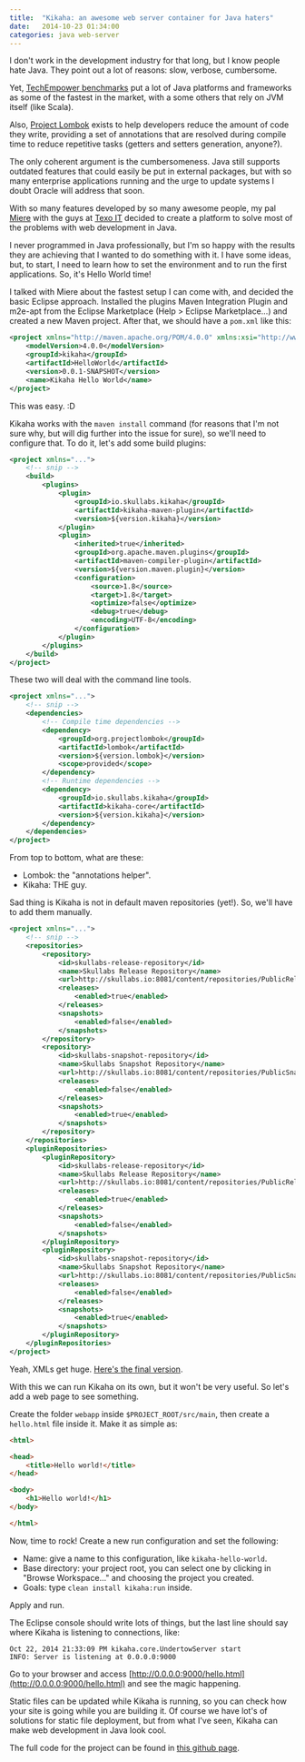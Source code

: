 ```yaml
---
title:  "Kikaha: an awesome web server container for Java haters"
date:   2014-10-23 01:34:00
categories: java web-server
---
```


I don't work in the development industry for that long, but I know people hate Java. They point out a lot of reasons: slow, verbose, cumbersome. 

Yet, [TechEmpower benchmarks](http://www.techempower.com/benchmarks/) put a lot of Java platforms and frameworks as some of the fastest in the market, with a some others that rely on JVM itself (like Scala).

Also, [Project Lombok](http://projectlombok.org/) exists to help developers reduce the amount of code they write, providing a set of annotations that are resolved during compile time to reduce repetitive tasks (getters and setters generation, anyone?).

The only coherent argument is the cumbersomeness. Java still supports outdated features that could easily be put in external packages, but with so many enterprise applications running and the urge to update systems I doubt Oracle will address that soon.

With so many features developed by so many awesome people, my pal [Miere](https://twitter.com/miere) with the guys at [Texo IT](http://www.texoit.com/) decided to create a platform to solve most of the problems with web development in Java.

I never programmed in Java professionally, but I'm so happy with the results they are achieving that I wanted to do something with it. I have some ideas, but, to start, I need to learn how to set the environment and to run the first applications. So, it's Hello World time!

I talked with Miere about the fastest setup I can come with, and decided the basic Eclipse approach. Installed the plugins Maven Integration Plugin and m2e-apt from the Eclipse Marketplace (Help > Eclipse Marketplace...) and created a new Maven project. After that, we should have a ```pom.xml``` like this:

```xml
<project xmlns="http://maven.apache.org/POM/4.0.0" xmlns:xsi="http://www.w3.org/2001/XMLSchema-instance" xsi:schemaLocation="http://maven.apache.org/POM/4.0.0 http://maven.apache.org/xsd/maven-4.0.0.xsd">
	<modelVersion>4.0.0</modelVersion>
	<groupId>kikaha</groupId>
	<artifactId>HelloWorld</artifactId>
	<version>0.0.1-SNAPSHOT</version>
	<name>Kikaha Hello World</name>
</project>
```

This was easy. :D

Kikaha works with the ```maven install``` command (for reasons that I'm not sure why, but will dig further into the issue for sure), so we'll need to configure that. To do it, let's add some build plugins:

```xml
<project xmlns="...">
	<!-- snip -->
	<build>
		<plugins>
			<plugin>
				<groupId>io.skullabs.kikaha</groupId>
				<artifactId>kikaha-maven-plugin</artifactId>
				<version>${version.kikaha}</version>
			</plugin>
			<plugin>
				<inherited>true</inherited>
				<groupId>org.apache.maven.plugins</groupId>
				<artifactId>maven-compiler-plugin</artifactId>
				<version>${version.maven.plugin}</version>
				<configuration>
					<source>1.8</source>
					<target>1.8</target>
					<optimize>false</optimize>
					<debug>true</debug>
					<encoding>UTF-8</encoding>
				</configuration>
			</plugin>
		</plugins>
	</build>
</project>
```

These two will deal with the command line tools.

```xml
<project xmlns="...">
	<!-- snip -->
	<dependencies>
		<!-- Compile time dependencies -->
		<dependency>
			<groupId>org.projectlombok</groupId>
			<artifactId>lombok</artifactId>
			<version>${version.lombok}</version>
			<scope>provided</scope>
		</dependency>
		<!-- Runtime dependencies -->
		<dependency>
			<groupId>io.skullabs.kikaha</groupId>
			<artifactId>kikaha-core</artifactId>
			<version>${version.kikaha}</version>
		</dependency>
	</dependencies>
</project>
```

From top to bottom, what are these:
* Lombok: the "annotations helper".
* Kikaha: THE guy.

Sad thing is Kikaha is not in default maven repositories (yet!). So, we'll have to add them manually.

```xml
<project xmlns="...">
	<!-- snip -->
	<repositories>
		<repository>
			<id>skullabs-release-repository</id>
			<name>Skullabs Release Repository</name>
			<url>http://skullabs.io:8081/content/repositories/PublicRelease/</url>
			<releases>
				<enabled>true</enabled>
			</releases>
			<snapshots>
				<enabled>false</enabled>
			</snapshots>
		</repository>
		<repository>
			<id>skullabs-snapshot-repository</id>
			<name>Skullabs Snapshot Repository</name>
			<url>http://skullabs.io:8081/content/repositories/PublicSnapshot/</url>
			<releases>
				<enabled>false</enabled>
			</releases>
			<snapshots>
				<enabled>true</enabled>
			</snapshots>
		</repository>
	</repositories>
	<pluginRepositories>
		<pluginRepository>
			<id>skullabs-release-repository</id>
			<name>Skullabs Release Repository</name>
			<url>http://skullabs.io:8081/content/repositories/PublicRelease/</url>
			<releases>
				<enabled>true</enabled>
			</releases>
			<snapshots>
				<enabled>false</enabled>
			</snapshots>
		</pluginRepository>
		<pluginRepository>
			<id>skullabs-snapshot-repository</id>
			<name>Skullabs Snapshot Repository</name>
			<url>http://skullabs.io:8081/content/repositories/PublicSnapshot/</url>
			<releases>
				<enabled>false</enabled>
			</releases>
			<snapshots>
				<enabled>true</enabled>
			</snapshots>
		</pluginRepository>
	</pluginRepositories>
</project>
```

Yeah, XMLs get huge. [Here's the final version](https://gist.github.com/msilvagarcia/69a81db015777ddd6ccf).

With this we can run Kikaha on its own, but it won't be very useful. So let's add a web page to see something.

Create the folder ```webapp``` inside  ```$PROJECT_ROOT/src/main```, then create a ```hello.html``` file inside it. Make it as simple as:

```html
<html>

<head>
	<title>Hello world!</title>
</head>

<body>
	<h1>Hello world!</h1>
</body>

</html>
```

Now, time to rock! Create a new run configuration and set the following:

* Name: give a name to this configuration, like ```kikaha-hello-world```.
* Base directory: your project root, you can select one by clicking in "Browse Workspace..." and choosing the project you created.
* Goals: type ```clean install kikaha:run``` inside.

Apply and run.

The Eclipse console should write lots of things, but the last line should say where Kikaha is listening to connections, like:

```
Oct 22, 2014 21:33:09 PM kikaha.core.UndertowServer start
INFO: Server is listening at 0.0.0.0:9000
```

Go to your browser and access [http://0.0.0.0:9000/hello.html](http://0.0.0.0:9000/hello.html) and see the magic happening.

Static files can be updated while Kikaha is running, so you can check how your site is going while you are building it. Of course we have lot's of solutions for static file deployment, but from what I've seen, Kikaha can make web development in Java look cool.

The full code for the project can be found in [this github page](https://github.com/msilvagarcia/KikahaHelloWorld).
